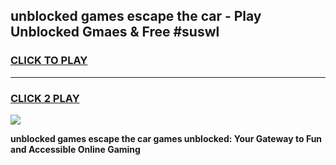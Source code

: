 
## unblocked games escape the car - Play Unblocked Gmaes & Free #suswl
<h3>
<a href="https://premium.freeplayer.one?title=unblocked_games_escape_the_car&ref=01M">CLICK TO PLAY</a></h3>
<hr>

<h3>
<a href="https://premium.freeplayer.one?title=unblocked_games_escape_the_car&ref=01M">CLICK 2 PLAY</a>
  
</h3>

<a href="https://premium.freeplayer.one?title=unblocked_games_escape_the_car&ref=01M"><img src="https://clearcache.store/games.png"></a>


**unblocked games escape the car games unblocked: Your Gateway to Fun and Accessible Online Gaming**
